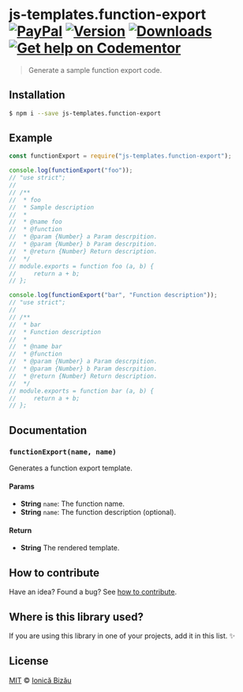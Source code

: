 # js-templates.function-export [![PayPal](https://img.shields.io/badge/%24-paypal-f39c12.svg)][paypal-donations] [![Version](https://img.shields.io/npm/v/js-templates.function-export.svg)](https://www.npmjs.com/package/js-templates.function-export) [![Downloads](https://img.shields.io/npm/dt/js-templates.function-export.svg)](https://www.npmjs.com/package/js-templates.function-export) [![Get help on Codementor](https://cdn.codementor.io/badges/get_help_github.svg)](https://www.codementor.io/johnnyb?utm_source=github&utm_medium=button&utm_term=johnnyb&utm_campaign=github)

> Generate a sample function export code.

## Installation

```sh
$ npm i --save js-templates.function-export
```

## Example

```js
const functionExport = require("js-templates.function-export");

console.log(functionExport("foo"));
// "use strict";
//
// /**
//  * foo
//  * Sample description
//  *
//  * @name foo
//  * @function
//  * @param {Number} a Param descrpition.
//  * @param {Number} b Param descrpition.
//  * @return {Number} Return description.
//  */
// module.exports = function foo (a, b) {
//     return a + b;
// };

console.log(functionExport("bar", "Function description"));
// "use strict";
//
// /**
//  * bar
//  * Function description
//  *
//  * @name bar
//  * @function
//  * @param {Number} a Param descrpition.
//  * @param {Number} b Param descrpition.
//  * @return {Number} Return description.
//  */
// module.exports = function bar (a, b) {
//     return a + b;
// };
```

## Documentation

### `functionExport(name, name)`
Generates a function export template.

#### Params
- **String** `name`: The function name.
- **String** `name`: The function description (optional).

#### Return
- **String** The rendered template.

## How to contribute
Have an idea? Found a bug? See [how to contribute][contributing].

## Where is this library used?
If you are using this library in one of your projects, add it in this list. :sparkles:

## License

[MIT][license] © [Ionică Bizău][website]

[paypal-donations]: https://www.paypal.com/cgi-bin/webscr?cmd=_s-xclick&hosted_button_id=RVXDDLKKLQRJW
[donate-now]: http://i.imgur.com/6cMbHOC.png

[license]: http://showalicense.com/?fullname=Ionic%C4%83%20Biz%C4%83u%20%3Cbizauionica%40gmail.com%3E%20(http%3A%2F%2Fionicabizau.net)&year=2016#license-mit
[website]: http://ionicabizau.net
[contributing]: /CONTRIBUTING.md
[docs]: /DOCUMENTATION.md